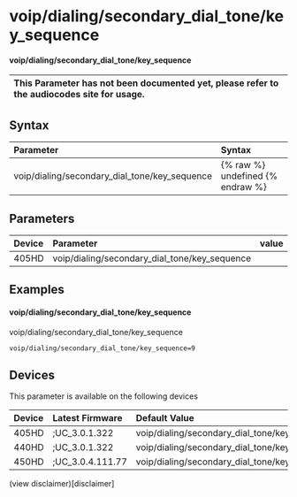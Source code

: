 ﻿---
description: voip/dialing/secondary_dial_tone/key_sequence
search:
    keywords: ['voip','dialing','secondary_dial_tone','key_sequence']
---

# voip/dialing/secondary_dial_tone/key_sequence

#### voip/dialing/secondary_dial_tone/key_sequence


| This Parameter has not been documented yet, please refer to the audiocodes site for usage.  |
| :--- |

## Syntax
| Parameter | Syntax |
| :--- | :--- |
|voip/dialing/secondary_dial_tone/key_sequence | {% raw %} undefined {% endraw %} |

## Parameters
|Device|Parameter|value|Description|
|:---|:---|:---|:---|
| 405HD | voip/dialing/secondary_dial_tone/key_sequence |  |  |

## Examples
#### voip/dialing/secondary_dial_tone/key_sequence

voip/dialing/secondary_dial_tone/key_sequence

```
voip/dialing/secondary_dial_tone/key_sequence=9
```

## Devices
This parameter is available on the following devices

| Device | Latest Firmware | Default Value |
|:---|:---|:---|
| 405HD | ;UC_3.0.1.322 | voip/dialing/secondary_dial_tone/key_sequence=9 
| 440HD | ;UC_3.0.1.322 | voip/dialing/secondary_dial_tone/key_sequence=9 
| 450HD | ;UC_3.0.4.111.77 | voip/dialing/secondary_dial_tone/key_sequence=9 

(view disclaimer)[disclaimer]
